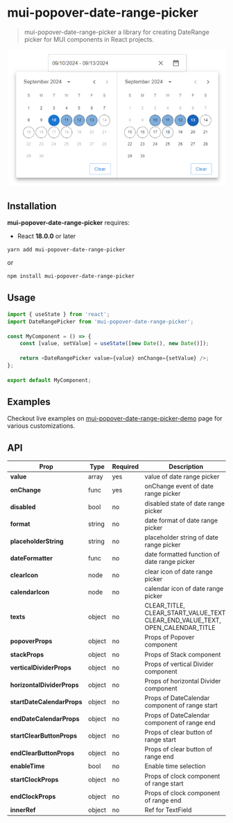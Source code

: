 # mui-popover-date-range-picker <!-- omit in toc -->

> mui-popover-date-range-picker a library for creating DateRange picker for MUI components in React projects.

<img alt="mui-popover-date-range-picker-example" src="https://raw.githubusercontent.com/ahmetemrekilinc/mui-popover-date-range-picker/master/public/mui-popover-date-range-picker-example.png" />

## Installation

**mui-popover-date-range-picker** requires:

-   React **18.0.0** or later

```shell
yarn add mui-popover-date-range-picker
```

or

```shell
npm install mui-popover-date-range-picker
```

## Usage

```js
import { useState } from 'react';
import DateRangePicker from 'mui-popover-date-range-picker';

const MyComponent = () => {
    const [value, setValue] = useState([new Date(), new Date()]);

    return <DateRangePicker value={value} onChange={setValue} />;
};

export default MyComponent;
```

## Examples

Checkout live examples on [mui-popover-date-range-picker-demo](https://ahmetemrekilinc.github.io/mui-popover-date-range-picker) page for various customizations.

## API

| **Prop**                   | **Type** | **Required** | **Description**                                                                |
| -------------------------- | -------- | ------------ | ------------------------------------------------------------------------------ |
| **value**                  | array    | yes          | value of date range picker                                                     |
| **onChange**               | func     | yes          | onChange event of date range picker                                            |
| **disabled**               | bool     | no           | disabled state of date range picker                                            |
| **format**                 | string   | no           | date format of date range picker                                               |
| **placeholderString**      | string   | no           | placeholder string of date range picker                                        |
| **dateFormatter**          | func     | no           | date formatted function of date range picker                                   |
| **clearIcon**              | node     | no           | clear icon of date range picker                                                |
| **calendarIcon**           | node     | no           | calendar icon of date range picker                                             |
| **texts**                  | object   | no           | CLEAR_TITLE, CLEAR_START_VALUE_TEXT, CLEAR_END_VALUE_TEXT, OPEN_CALENDAR_TITLE |
| **popoverProps**           | object   | no           | Props of Popover component                                                     |
| **stackProps**             | object   | no           | Props of Stack component                                                       |
| **verticalDividerProps**   | object   | no           | Props of vertical Divider component                                            |
| **horizontalDividerProps** | object   | no           | Props of horizontal Divider component                                          |
| **startDateCalendarProps** | object   | no           | Props of DateCalendar component of range start                                 |
| **endDateCalendarProps**   | object   | no           | Props of DateCalendar component of range end                                   |
| **startClearButtonProps**  | object   | no           | Props of clear button of range start                                           |
| **endClearButtonProps**    | object   | no           | Props of clear button of range end                                             |
| **enableTime**             | bool     | no           | Enable time selection                                                          |
| **startClockProps**        | object   | no           | Props of clock component of range start                                        |
| **endClockProps**          | object   | no           | Props of clock component of range end                                          |
| **innerRef**               | object   | no           | Ref for TextField                                                              |
